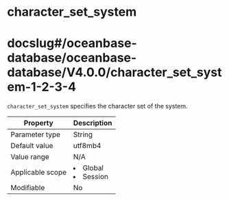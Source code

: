 character_set_system
=========================================
# docslug#/oceanbase-database/oceanbase-database/V4.0.0/character_set_system-1-2-3-4
`character_set_system` specifies the character set of the system.


| **Property** | **Description** |
|--------|------------------------------------------------------------------------------------------------------------|
| Parameter type | String |
| Default value | utf8mb4 |
| Value range | N/A |
| Applicable scope | <li> Global   <li> Session |
| Modifiable | No |


